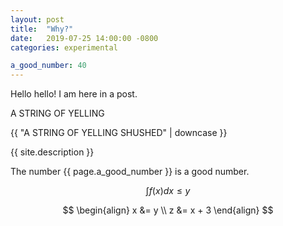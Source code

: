 ```yaml
---
layout: post
title:  "Why?"
date:   2019-07-25 14:00:00 -0800
categories: experimental

a_good_number: 40
---
```


Hello hello!  I am here in a post.

A STRING OF YELLING

{{ "A STRING OF YELLING SHUSHED" | downcase }}

{{ site.description }}

The number {{ page.a_good_number }} is a good number.

$$ \int f(x) dx \le y $$

$$
\begin{align}
x &= y \\
z &= x + 3
\end{align}
$$
